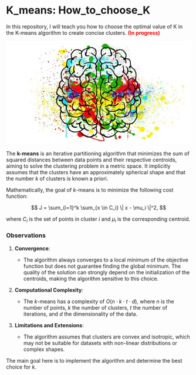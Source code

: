 # K_means: How_to_choose_K

In this repository, I will teach you how to choose the optimal value of K in the K-means algorithm to create concise clusters. **<span style="color:red;">(In progress)</span>**

<p align="center">
  <img src="https://github.com/VictorFrancheto/K_means-How_to_choose_K/blob/main/k_means.jpg">
</p>

The **k-means** is an iterative partitioning algorithm that minimizes the sum of squared distances between data points and their respective centroids, aiming to solve the clustering problem in a metric space. It implicitly assumes that the clusters have an approximately spherical shape and that the number $k$ of clusters is known a priori.

Mathematically, the goal of $k$-means is to minimize the following cost function:

$$
J = \sum_{i=1}^k \sum_{x \in C_i} \| x - \mu_i \|^2,
$$

where $C_i$ is the set of points in cluster $i$ and $\mu_i$ is the corresponding centroid.

### Observations

1. **Convergence**:  
   - The algorithm always converges to a local minimum of the objective function but does not guarantee finding the global minimum. The quality of the solution can strongly depend on the initialization of the centroids, making the algorithm sensitive to this choice.

2. **Computational Complexity**:  
   - The $k$-means has a complexity of $O(n \cdot k \cdot t \cdot d)$, where $n$ is the number of points, $k$ the number of clusters, $t$ the number of iterations, and $d$ the dimensionality of the data.

3. **Limitations and Extensions**:  
   - The algorithm assumes that clusters are convex and isotropic, which may not be suitable for datasets with non-linear distributions or complex shapes.  

The main goal here is to implement the algorithm and determine the best choice for $k$. 
